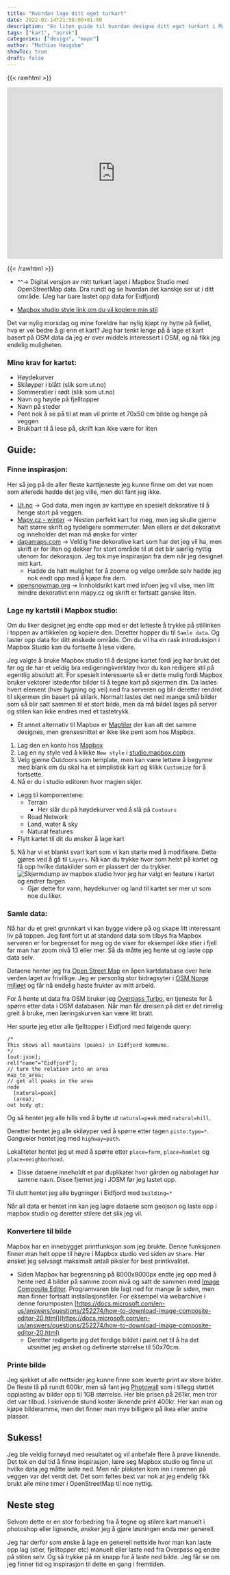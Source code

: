 ```yaml
---
title: "Hvordan lage ditt eget turkart"
date: 2022-02-14T21:58:00+01:00
description: "En liten guide til hvordan designe ditt eget turkart i Mapbox Studio med OpenStreetMap data"
tags: ["kart", "norsk"]
categories: ["design", "maps"]
author: "Mathias Haugsbø"
showToc: true
draft: false
---
```


{{< rawhtml >}}

<iframe width='100%' height='400px' src="https://api.mapbox.com/styles/v1/mathiash98/ckz5xaxx8001w14qig119f4jr.html?title=false&access_token=pk.eyJ1IjoibWF0aGlhc2g5OCIsImEiOiJjazh1cW4zeXIwOGplM2ZwaHBvMDlsNjBkIn0.CRNICu-ha9HWO4-G1DNuiw&zoomwheel=false#10.89/60.4183/7.2841" title="Skikart" style="border:none;"></iframe>

{{< /rawhtml >}}

- ^^-> Digital versjon av mitt turkart laget i Mapbox Studio med OpenStreetMap data. Dra rundt og se hvordan det kanskje ser ut i ditt område. (Jeg har bare lastet opp data for Eidfjord)

- [Mapbox studio style link om du vil kopiere min stil](https://api.mapbox.com/styles/v1/mathiash98/ckz5xaxx8001w14qig119f4jr.html?title=copy&access_token=pk.eyJ1IjoibWF0aGlhc2g5OCIsImEiOiJjazh1cW4zeXIwOGplM2ZwaHBvMDlsNjBkIn0.CRNICu-ha9HWO4-G1DNuiw&zoomwheel=true&fresh=true#10.89/60.4183/7.2841)

Det var nylig morsdag og mine foreldre har nylig kjøpt ny hytte på fjellet, hva er vel bedre å gi enn et kart?
Jeg har tenkt lenge på å lage et kart basert på OSM data da jeg er over middels interessert i OSM, og nå fikk jeg endelig muligheten.

### Mine krav for kartet:

- Høydekurver
- Skiløyper i blått (slik som ut.no)
- Sommerstier i rødt (slik som ut.no)
- Navn og høyde på fjelltopper
- Navn på steder
- Pent nok å se på til at man vil printe et 70x50 cm bilde og henge på veggen
- Brukbart til å lese på, skrift kan ikke være for liten

## Guide:

### Finne inspirasjon:

Her så jeg på de aller fleste karttjeneste jeg kunne finne om det var noen som allerede hadde det jeg ville, men det fant jeg ikke.

- [Ut.no](https://ut.no/kart#11.8/60.41919/7.29482) -> God data, men ingen av karttype en spesielt dekorative til å henge stort på veggen.
- [Mapy.cz - winter](https://en.mapy.cz/zimni?x=7.2867145&y=60.4185746&z=14&l=0) -> Nesten perfekt kart for meg, men jeg skulle gjerne hatt større skrift og tydeligere sommerruter. Men ellers er det dekorativt og inneholder det man må ønske for vinter
- [dapamaps.com](https://dapamaps.com/products/skikart-bergsjo?variant=42346659807485) -> Veldig fine dekorative kart som har det jeg vil ha, men skrift er for liten og dekker for stort område til at det blir særlig nyttig utenom for dekorasjon. Jeg tok mye inspirasjon fra dem når jeg designet mitt kart.
  - Hadde de hatt mulighet for å zoome og velge område selv hadde jeg nok endt opp med å kjøpe fra dem.
- [opensnowmap.org](https://www.opensnowmap.org/#map=14/7.298/60.413&b=snowmap) -> Innholdsrikt kart med infoen jeg vil vise, men litt mindre dekorativt enn mapy.cz og skrift er fortsatt ganske liten.

### Lage ny kartstil i Mapbox studio:

Om du liker designet jeg endte opp med er det letteste å trykke på stillinken i toppen av artikkelen og kopiere den. Deretter hopper du til `Samle data`. Og laster opp data for ditt ønskede område. Om du vil ha en rask introduksjon i Mapbox Studio kan du fortsette å lese videre.

Jeg valgte å bruke Mapbox studio til å designe kartet fordi jeg har brukt det før og de har et veldig bra redigeringsverktøy hvor du kan redigere stil på egentlig absolutt alt. For spesielt interesserte så er dette mulig fordi Mapbox bruker vektorer istedenfor bilder til å tegne kart på skjermen din. Da lastes hvert element (hver bygning og vei) ned fra serveren og blir deretter rendret til skjermen din basert på stilark. Normalt lastes det ned mange små bilder som så blir satt sammen til et stort bilde, men da må bildet lages på server og stilen kan ikke endres med et tastetrykk.

- Et annet alternativ til Mapbox er [Maptiler](maptiler.com) der kan alt det samme designes, men grensesnittet er ikke like pent som hos Mapbox.

1. Lag den en konto hos [Mapbox](https://studio.mapbox.com/)
2. Lag en ny style ved å klikke `New style` i [studio.mapbox.com](https://studio.mapbox.com/)
3. Velg gjerne Outdoors som template, men kan være lettere å begynne med blank om du skal ha et simplistisk kart og klikk `Customize` for å fortsette.
4. Nå er du i studio editoren hvor magien skjer.

- Legg til komponentene:
  - Terrain
    - Her slår du på høydekurver ved å slå på `Contours`
  - Road Network
  - Land, water & sky
  - Natural features
- Flytt kartet til dit du ønsker å lage kart

5. Nå har vi et blankt svart kart som vi kan starte med å modifisere. Dette gjøres ved å gå til `Layers`. Nå kan du trykke hvor som helst på kartet og få opp hvilke datakilder som er plassert der du trykker.
   ![Skjermdump av mapbox studio hvor jeg har valgt en feature i kartet og endrer fargen](/turkart/Edit-layer-color.png)
   - Gjør dette for vann, høydekurver og land til kartet ser mer ut som noe du liker.

### Samle data:

Nå har du et greit grunnkart vi kan bygge videre på og skape litt interessant liv på toppen. Jeg fant fort ut at standard data som tilbys fra Mapbox serveren er for begrenset for meg og de viser for eksempel ikke stier i fjell før man har zoom nivå 13 eller mer. Så da måtte jeg hente ut og laste opp data selv.

Dataene henter jeg fra [Open Street Map](https://www.openstreetmap.org/about) en åpen kartdatabase over hele verden laget av frivillige. Jeg er personlig stor bidragsyter i [OSM Norge miljøet](https://wiki.openstreetmap.org/wiki/Norway) og får nå endelig høste frukter av mitt arbeid.

For å hente ut data fra OSM bruker jeg [Overpass Turbo](https://overpass-turbo.eu/), en tjeneste for å spørre etter data i OSM databasen. Når man får dreisen på det er det rimelig greit å bruke, men læringskurven kan være litt bratt.

Her spurte jeg etter alle fjelltopper i Eidfjord med følgende query:

```
/*
This shows all mountains (peaks) in Eidfjord kommune.
*/
[out:json];
rel["name"="Eidfjord"];
// turn the relation into an area
map_to_area;
// get all peaks in the area
node
  [natural=peak]
  (area);
out body qt;
```

Og så hentet jeg alle hills ved å bytte ut `natural=peak` med `natural=hill`.

Deretter hentet jeg alle skiløyper ved å spørre etter tagen `piste:type=*`. Gangveier hentet jeg med `highway=path`.

Lokaliteter hentet jeg ut med å spørre etter `place=farm`, `place=hamlet` og `place=neighborhood`.

- Disse dataene inneholdt et par duplikater hvor gården og nabolaget har samme navn. Disee fjernet jeg i JOSM før jeg lastet opp.

Til slutt hentet jeg alle bygninger i Eidfjord med `building=*`

Når all data er hentet inn kan jeg lagre dataene som geojson og laste opp i mapbox studio og deretter stilere det slik jeg vil.

### Konvertere til bilde

Mapbox har en innebygget printfunksjon som jeg brukte. Denne funksjonen finner man helt oppe til høyre i Mapbox studio ved siden av `Share`. Her ønsket jeg selvsagt maksimalt antall piksler for best printkvalitet.

- Siden Mapbox har begrensning på 8000x8000px endte jeg opp med å hente ned 4 bilder på samme zoom nivå og satt de sammen med [Image Composite Editor](https://www.microsoft.com/en-us/research/product/computational-photography-applications/image-composite-editor/). Programvaren ble lagt ned for mange år siden, men man finner fortsatt installasjonsfiler. For eksempel via webarchive i denne forumposten [https://docs.microsoft.com/en-us/answers/questions/252274/how-to-download-image-composite-editor-20.html](https://docs.microsoft.com/en-us/answers/questions/252274/how-to-download-image-composite-editor-20.html)
  - Deretter redigerte jeg det ferdige bildet i paint.net til å ha det utsnittet jeg ønsket og definerte størrelse til 50x70cm.

### Printe bilde

Jeg sjekket ut alle nettsider jeg kunne finne som leverte print av store bilder. De fleste lå på rundt 600kr, men så fant jeg [Photowall](https://www.photowall.no/) som i tillegg støttet opplasting av bilder opp til 1GB størrelse. Her ble prisen på 261kr, men tror det var tilbud. I skrivende stund koster liknende print 400kr. Her kan man og kjøpe bilderamme, men det finner man mye billigere på ikea eller andre plasser.

## Sukess!

Jeg ble veldig fornøyd med resultatet og vil anbefale flere å prøve liknende. Det tok en del tid å finne inspirasjon, lære seg Mapbox studio og finne ut hvilke data jeg måtte laste ned. Men når plakaten kom inn i rammen på veggen var det verdt det. Det som føltes best var nok at jeg endelig fikk brukt alle mine timer i OpenStreetMap til noe nyttig.

## Neste steg

Selvom dette er en stor forbedring fra å tegne og stilere kart manuelt i photoshop eller lignende, ønsker jeg å gjøre løsningen enda mer generell.

Jeg har derfor som ønske å lage en generell nettside hvor man kan laste opp lag (stier, fjelltopper etc) manuelt eller laste ned fra Overpass og endre på stilen selv. Og så trykke på en knapp for å laste ned bilde. Jeg får se om jeg finner tid og inspirasjon til dette en gang i fremtiden.
